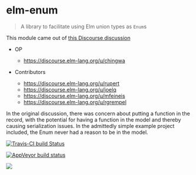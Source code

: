 # elm-enum

> A library to facilitate using Elm union types as `Enum`s

This module came out of [this Discourse discussion](https://discourse.elm-lang.org/t/how-to-do-enums-in-elm/1353)

- OP
  - https://discourse.elm-lang.org/u/chingwa

- Contributors
  - https://discourse.elm-lang.org/u/rupert
  - https://discourse.elm-lang.org/u/joelq
  - https://discourse.elm-lang.org/u/mfeineis
  - https://discourse.elm-lang.org/u/rgrempel

In the original discussion, there was concern about putting a function in the record, with the potential for having a function in the model and thereby causing serialization issues.
In the admittedly simple example project included, the Enum never had a reason to be in the model.


[![Travis-CI build Status](https://travis-ci.org/genthaler/elm-enum.svg?branch=master)](https://travis-ci.org/genthaler/elm-enum)

[![AppVeyor build status](https://ci.appveyor.com/api/projects/status/870r9h4ig31eg6ns/branch/master?svg=true)](https://ci.appveyor.com/project/genthaler/elm-enum/branch/master)

[![](https://raw.githubusercontent.com/ZenHubIO/support/master/zenhub-badge.png)](https://zenhub.com)
